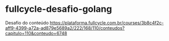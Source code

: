 # fullcycle-desafio-golang
Desafio do conteúdo https://plataforma.fullcycle.com.br/courses/3b8c4f2c-aff9-4399-a72a-ad879e5689a2/222/168/110/conteudos?capitulo=110&conteudo=6748
